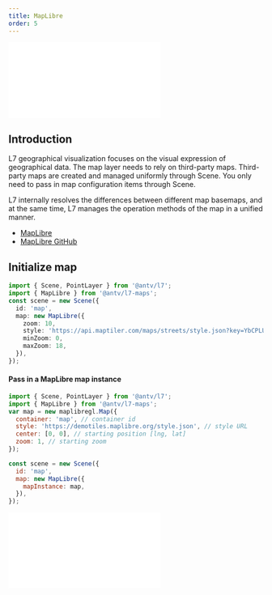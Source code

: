 ```yaml
---
title: MapLibre
order: 5
---
```


<embed src="@/docs/api/common/style.md"></embed>

## Introduction

L7 geographical visualization focuses on the visual expression of geographical data. The map layer needs to rely on third-party maps. Third-party maps are created and managed uniformly through Scene. You only need to pass in map configuration items through Scene.

L7 internally resolves the differences between different map basemaps, and at the same time, L7 manages the operation methods of the map in a unified manner.

- [MapLibre](https://maplibre.org/)
- [ MapLibre GitHub](https://github.com/maplibre/maplibre-gl-js)

## Initialize map

```ts
import { Scene, PointLayer } from '@antv/l7';
import { MapLibre } from '@antv/l7-maps';
const scene = new Scene({
  id: 'map',
  map: new MapLibre({
    zoom: 10,
    style: 'https://api.maptiler.com/maps/streets/style.json?key=YbCPLULzWdf1NplssEIc', // style URL
    minZoom: 0,
    maxZoom: 18,
  }),
});
```

#### Pass in a MapLibre map instance

```javascript
import { Scene, PointLayer } from '@antv/l7';
import { MapLibre } from '@antv/l7-maps';
var map = new maplibregl.Map({
  container: 'map', // container id
  style: 'https://demotiles.maplibre.org/style.json', // style URL
  center: [0, 0], // starting position [lng, lat]
  zoom: 1, // starting zoom
});

const scene = new Scene({
  id: 'map',
  map: new MapLibre({
    mapInstance: map,
  }),
});
```

<embed src="@/docs/api/common/map.en.md"></embed>
